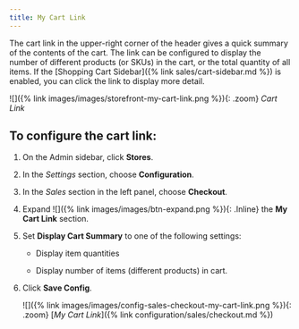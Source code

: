 ```yaml
---
title: My Cart Link
---
```


The cart link in the upper-right corner of the header gives a quick summary of the contents of the cart. The link can be configured to display the number of different products (or SKUs) in the cart, or the total quantity of all items. If the [Shopping Cart Sidebar]({% link sales/cart-sidebar.md %}) is enabled, you can click the link to display more detail.

![]({% link images/images/storefront-my-cart-link.png %}){: .zoom}
_Cart Link_

## To configure the cart link:

1. On the Admin sidebar, click **Stores**.

1. In the _Settings_ section, choose **Configuration**.

1. In the _Sales_ section in the left panel, choose **Checkout**.

1. Expand ![]({% link images/images/btn-expand.png %}){: .Inline} the **My Cart Link** section.

1. Set **Display Cart Summary** to one of the following settings:

    - Display item quantities

    - Display number of items (different products) in cart.

1. Click **Save Config**.

    ![]({% link images/images/config-sales-checkout-my-cart-link.png %}){: .zoom}
    [_My Cart Link_]({% link configuration/sales/checkout.md %})

